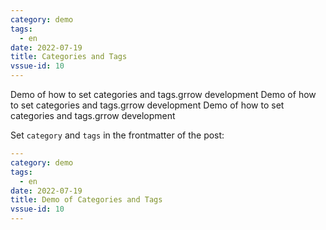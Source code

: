 ```yaml
---
category: demo
tags:
  - en
date: 2022-07-19
title: Categories and Tags
vssue-id: 10
---
```


Demo of how to set categories and tags.grrow development
Demo of how to set categories and tags.grrow development
Demo of how to set categories and tags.grrow development

<!-- more -->

Set `category` and `tags` in the frontmatter of the post:

```yaml {2-4}
---
category: demo
tags:
  - en
date: 2022-07-19
title: Demo of Categories and Tags
vssue-id: 10
---
```
